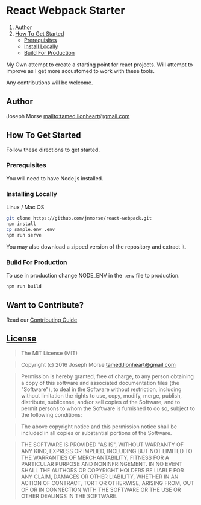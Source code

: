 # React Webpack Starter

1. [Author](#author)
2. [How To Get Started](#how-to-get-started)
    - [Prerequisites](#prerequisites)
    - [Install Locally](#install-locally)
    - [Build For Production](#build-for-production)

My Own attempt to create a starting point for react projects.  Will attempt to
improve as I get more accustomed to work with these tools.

Any contributions will be welcome.

## Author

Joseph Morse <mailto:tamed.lionheart@gmail.com>

## How To Get Started

Follow these directions to get started.

### Prerequisites

You will need to have Node.js installed.

### Installing Locally

Linux / Mac OS

```sh
git clone https://github.com/jnmorse/react-webpack.git
npm install
cp sample.env .env
npm run serve
```

You may also download a zipped version of the repository and extract it.

### Build For Production

To use in production change NODE_ENV in the `.env` file to production.

```sh
npm run build
```

## Want to Contribute?

Read our [Contributing Guide][1]

## [License](LICENSE)

> The MIT License (MIT)

> Copyright (c) 2016 Joseph Morse <tamed.lionheart@gmail.com>

> Permission is hereby granted, free of charge, to any person obtaining a copy
of this software and associated documentation files (the "Software"), to deal
in the Software without restriction, including without limitation the rights
to use, copy, modify, merge, publish, distribute, sublicense, and/or sell
copies of the Software, and to permit persons to whom the Software is
furnished to do so, subject to the following conditions:

> The above copyright notice and this permission notice shall be included in
all copies or substantial portions of the Software.

> THE SOFTWARE IS PROVIDED "AS IS", WITHOUT WARRANTY OF ANY KIND, EXPRESS OR
IMPLIED, INCLUDING BUT NOT LIMITED TO THE WARRANTIES OF MERCHANTABILITY,
FITNESS FOR A PARTICULAR PURPOSE AND NONINFRINGEMENT. IN NO EVENT SHALL THE
AUTHORS OR COPYRIGHT HOLDERS BE LIABLE FOR ANY CLAIM, DAMAGES OR OTHER
LIABILITY, WHETHER IN AN ACTION OF CONTRACT, TORT OR OTHERWISE, ARISING FROM,
OUT OF OR IN CONNECTION WITH THE SOFTWARE OR THE USE OR OTHER DEALINGS IN
THE SOFTWARE.

[1]: CONTRIBUTING.md (Contributing)
